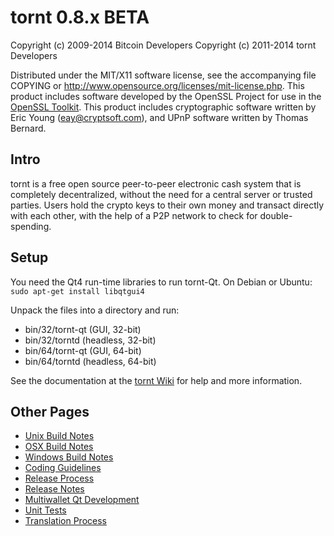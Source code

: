 tornt 0.8.x BETA
====================

Copyright (c) 2009-2014 Bitcoin Developers
Copyright (c) 2011-2014 tornt Developers

Distributed under the MIT/X11 software license, see the accompanying
file COPYING or http://www.opensource.org/licenses/mit-license.php.
This product includes software developed by the OpenSSL Project for use in the [OpenSSL Toolkit](http://www.openssl.org/). This product includes
cryptographic software written by Eric Young ([eay@cryptsoft.com](mailto:eay@cryptsoft.com)), and UPnP software written by Thomas Bernard.


Intro
---------------------
tornt is a free open source peer-to-peer electronic cash system that is
completely decentralized, without the need for a central server or trusted
parties.  Users hold the crypto keys to their own money and transact directly
with each other, with the help of a P2P network to check for double-spending.


Setup
---------------------
You need the Qt4 run-time libraries to run tornt-Qt. On Debian or Ubuntu:
	`sudo apt-get install libqtgui4`

Unpack the files into a directory and run:

- bin/32/tornt-qt (GUI, 32-bit)
- bin/32/torntd (headless, 32-bit)
- bin/64/tornt-qt (GUI, 64-bit)
- bin/64/torntd (headless, 64-bit)

See the documentation at the [tornt Wiki](http://tornt.info)
for help and more information.


Other Pages
---------------------
- [Unix Build Notes](build-unix.md)
- [OSX Build Notes](build-osx.md)
- [Windows Build Notes](build-msw.md)
- [Coding Guidelines](coding.md)
- [Release Process](release-process.md)
- [Release Notes](release-notes.md)
- [Multiwallet Qt Development](multiwallet-qt.md)
- [Unit Tests](unit-tests.md)
- [Translation Process](translation_process.md)
